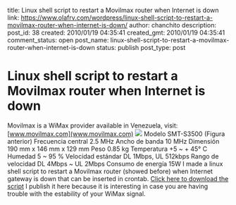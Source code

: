title: Linux shell script to restart a Movilmax router when Internet is down
link: https://www.olafrv.com/wordpress/linux-shell-script-to-restart-a-movilmax-router-when-internet-is-down/
author: chanchito
description: 
post_id: 38
created: 2010/01/19 04:35:41
created_gmt: 2010/01/19 04:35:41
comment_status: open
post_name: linux-shell-script-to-restart-a-movilmax-router-when-internet-is-down
status: publish
post_type: post

# Linux shell script to restart a Movilmax router when Internet is down

Movilmax is a WiMax provider available in Venezuela, visit: [www.movilmax.com](www.movilmax.com) ![](http://www.olafrv.com/wp-content/uploads/2010/01/cpe_samsung_modem.jpg) Modelo SMT-S3500 (Figura anterior) Frecuencia central 2.5 MHz Ancho de banda 10 MHz Dimensión 190 mm x 146 mm x 129 mm Peso 0.85 kg Temperatura +5 ~ + 45° C Humedad 5 ~ 95 % Velocidad estándar DL 1Mbps, UL 512kbps Rango de velocidad DL 4Mbps ~ UL 2Mbps Consumo de energía 15W I made a linux shell script to restart a Movilmax router (showed before) when Internet gateway is down that can be inserted in crontab. [Click here to download the script](http://www.olafrv.com/wp-content/uploads/2010/01/movilmax.tar.gz) I publish it here because it is interesting in case you are having trouble with the estability of your WiMax signal.